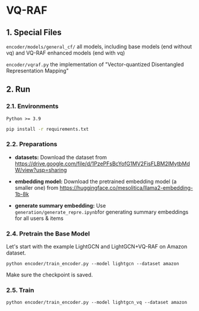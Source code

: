 # VQ-RAF

## 1. Special Files

`encoder/models/general_cf/` all models, including base models (end without vq) and VQ-RAF enhanced models (end with vq)

`encoder/vqraf.py` the implementation of "Vector-quantized Disentangled Representation Mapping"



## 2. Run

### 2.1. Environments

`Python >= 3.9`

```bash
pip install -r requirements.txt
```



### 2.2. Preparations

+ **datasets:** Download the dataset from https://drive.google.com/file/d/1PzePFsBcYofG1MV2FisFLBM2lMytbMdW/view?usp=sharing
+ **embedding model:** Download the pretrained embedding model (a smaller one) from https://huggingface.co/mesolitica/llama2-embedding-1b-8k

+ **generate summary embedding:** Use `generation/generate_repre.ipynb`for generating summary embeddings for all users & items



### 2.4. Pretrain the Base Model

Let's start with the example LightGCN and LightGCN+VQ-RAF on Amazon dataset.

```
python encoder/train_encoder.py --model lightgcn --dataset amazon
```

Make sure the checkpoint is saved.



### 2.5. Train

```
python encoder/train_encoder.py --model lightgcn_vq --dataset amazon
```

